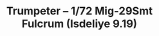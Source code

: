 ---
layout: product
title: "Trumpeter – 1/72 Mig-29Smt Fulcrum (Isdeliye 9.19)"
price: "2650" 
desc: "N/A"
img_path: "/assets/img/TRU01676.jpg"
brand: "N/A"
available: false
special_offer: false
new: false
soon: false
cat: "010000"
subcat: "013400"
subsubcat: "0N/A"
sifra: "TRU01676"
popular: false
---